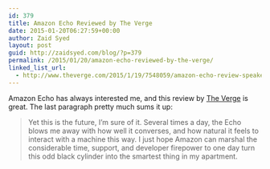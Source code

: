 ```yaml
---
id: 379
title: Amazon Echo Reviewed by The Verge
date: 2015-01-20T06:27:59+00:00
author: Zaid Syed
layout: post
guid: http://zaidsyed.com/blog/?p=379
permalink: /2015/01/20/amazon-echo-reviewed-by-the-verge/
linked_list_url:
  - http://www.theverge.com/2015/1/19/7548059/amazon-echo-review-speaker
---
```

Amazon Echo has always interested me, and this review by [The Verge](http://theverge.com) is great. The last paragraph pretty much sums it up:

> Yet this is the future, I’m sure of it. Several times a day, the Echo blows me away with how well it converses, and how natural it feels to interact with a machine this way. I just hope Amazon can marshal the considerable time, support, and developer firepower to one day turn this odd black cylinder into the smartest thing in my apartment.
